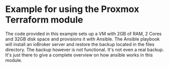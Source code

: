 # Example for using the Proxmox Terraform module

The code provided in this example sets up a VM with 2GB of RAM, 2 Cores and 32GB disk space and provisions it with Ansible. The Ansible playbook will install an ioBroker server and restore the backup located in the files directory. The backup however is not functional. It's not even a real backup. It's just there to give a complete overview on how ansible works in this module.